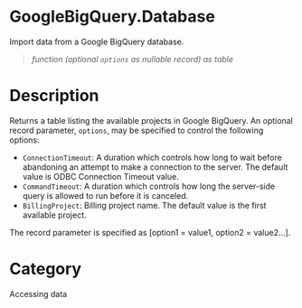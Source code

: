 ﻿# GoogleBigQuery.Database
Import data from a Google BigQuery database.
> _function (optional <code>options</code> as nullable record) as table_
# Description 
Returns a table listing the available projects in Google BigQuery. An optional record parameter, <code>options</code>, may be specified to control the following options:
      <ul>
        <li><code>ConnectionTimeout</code>: A duration which controls how long to wait before abandoning an attempt to make a connection to the server. The default value is ODBC Connection Timeout value.</li>
        <li><code>CommandTimeout</code>: A duration which controls how long the server-side query is allowed to run before it is canceled.</li>
        <li><code>BillingProject</code>: Billing project name. The default value is the first available project.</li>
      </ul>
    The record parameter is specified as [option1 = value1, option2 = value2...].
    

# Category 
Accessing data
